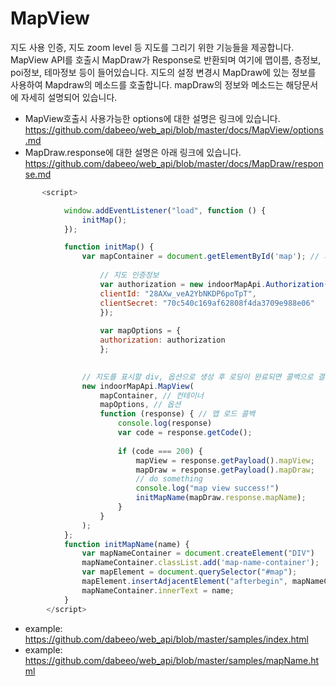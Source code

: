 # MapView

지도 사용 인증, 지도 zoom level 등 지도를 그리기 위한 기능들을 제공합니다.
MapView API를 호출시 MapDraw가 Response로 반환되며 여기에 맵이름, 층정보, poi정보, 테마정보 등이 들어있습니다.
지도의 설정 변경시 MapDraw에 있는 정보를 사용하여 Mapdraw의 메소드를 호출합니다.
mapDraw의 정보와 메소드는 해당문서에 자세히 설명되어 있습니다.

- MapView호출시 사용가능한 options에 대한 설명은 링크에 있습니다.
  https://github.com/dabeeo/web_api/blob/master/docs/MapView/options.md
- MapDraw.response에 대한 설명은 아래 링크에 있습니다.    
  https://github.com/dabeeo/web_api/blob/master/docs/MapDraw/response.md

~~~javascript
       <script>

            window.addEventListener("load", function () {  
                initMap();
            });

            function initMap() {
                var mapContainer = document.getElementById('map'); // 지도를 표시할 div
                    
                    // 지도 인증정보
                    var authorization = new indoorMapApi.Authorization({
                    clientId: "28AXw_veA2YbNKDP6poTpT",
                    clientSecret: "70c540c169af62808f4da3709e988e06"
                    });
                
                    var mapOptions = {
                    authorization: authorization
                    };
                

                // 지도를 표시할 div, 옵션으로 생성 후 로딩이 완료되면 콜백으로 결과를 리턴합니다
                new indoorMapApi.MapView(
                    mapContainer, // 컨테이너
                    mapOptions, // 옵션
                    function (response) { // 맵 로드 콜백
                        console.log(response)
                        var code = response.getCode();
            
                        if (code === 200) {
                            mapView = response.getPayload().mapView;
                            mapDraw = response.getPayload().mapDraw;
                            // do something
                            console.log("map view success!")
                            initMapName(mapDraw.response.mapName);
                        }
                    } 
                );
            };
            function initMapName(name) {
                var mapNameContainer = document.createElement("DIV")
                mapNameContainer.classList.add('map-name-container');
                var mapElement = document.querySelector("#map");
                mapElement.insertAdjacentElement("afterbegin", mapNameContainer);
                mapNameContainer.innerText = name; 
            }
        </script>	
~~~
- example: https://github.com/dabeeo/web_api/blob/master/samples/index.html
- example: https://github.com/dabeeo/web_api/blob/master/samples/mapName.html
